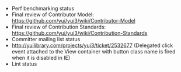 * Perf benchmarking status
* Final review of Contributor Model: https://github.com/yui/yui3/wiki/Contributor-Model
* Final review of Contribution Standards: https://github.com/yui/yui3/wiki/Contribution-Standards
* Committer mailing list status
* http://yuilibrary.com/projects/yui3/ticket/2532677 (Delegated click event attached to the View container with button class name is fired when it is disabled in IE)
* Lint status

